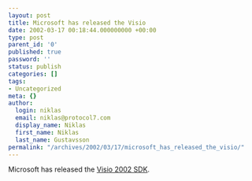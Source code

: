 ```yaml
---
layout: post
title: Microsoft has released the Visio
date: 2002-03-17 00:18:44.000000000 +00:00
type: post
parent_id: '0'
published: true
password: ''
status: publish
categories: []
tags:
- Uncategorized
meta: {}
author:
  login: niklas
  email: niklas@protocol7.com
  display_name: Niklas
  first_name: Niklas
  last_name: Gustavsson
permalink: "/archives/2002/03/17/microsoft_has_released_the_visio/"
---
```

Microsoft has released the [Visio 2002 SDK](http://www.microsoft.com/downloads/release.asp?ReleaseID=36879).

